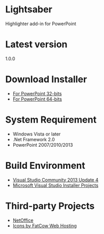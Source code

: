 # Lightsaber
Highlighter add-in for PowerPoint

# Latest version
1.0.0

# Download Installer
- [For PowerPoint 32-bits](https://github.com/examan/lightsaber/releases/download/1.0.0/Lightsaber86.msi)
- [For PowerPoint 64-bits](https://github.com/examan/lightsaber/releases/download/1.0.0/Lightsaber64.msi)

# System Requirement
- Windows Vista or later
- .Net Framework 2.0
- PowerPoint 2007/2010/2013

# Build Environment
- [Visual Studio Community 2013 Update 4](http://www.visualstudio.com/downloads/download-visual-studio-vs.aspx)
- [Microsoft Visual Studio Installer Projects](https://visualstudiogallery.msdn.microsoft.com/9abe329c-9bba-44a1-be59-0fbf6151054d)

# Third-party Projects
- [NetOffice](http://netoffice.codeplex.com/)
- [Icons by FatCow Web Hosting](https://www.iconfinder.com/iconsets/fatcow)
